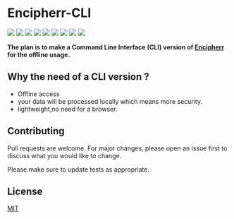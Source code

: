# Encipherr-CLI

<p>
  <img  src="https://img.shields.io/github/stars/Oussama1403/Encipherr-CLI" />
  <img src="https://img.shields.io/github/contributors/Oussama1403/Encipherr-CLI" />
  <img src="https://img.shields.io/github/last-commit/Oussama1403/Encipherr-CLI" />
  <img src="https://visitor-badge.laobi.icu/badge?page_id=Oussama1403.Encipherr-CLI" />
  <img src="https://img.shields.io/github/languages/count/Oussama1403/Encipherr-CLI" />
  <img src="https://img.shields.io/github/languages/top/Oussama1403/Encipherr-CLI" />

  <img src="https://img.shields.io/badge/license-MIT-blue.svg?color=f64152" />
  <img  src="https://img.shields.io/github/issues/Oussama1403/Encipherr-CLI" />
  <img  src="https://img.shields.io/github/issues-pr/Oussama1403/Encipherr-CLI" />
</p>

<b>The plan is to make a Command Line Interface (CLI) version of <a href="https://Encipherr.pythonanywhere.com/" target="_blank">Encipherr</a> for the offline usage.</b>

## Why the need of a CLI version ?
- Offline access
- your data will be processed locally which means more security.
- lightweight,no need for a browser.

## Contributing
Pull requests are welcome. For major changes, please open an issue first to discuss what you would like to change.

Please make sure to update tests as appropriate.

## License
[MIT](https://choosealicense.com/licenses/mit/)
